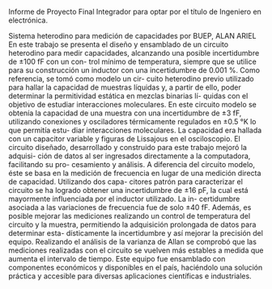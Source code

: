 Informe de Proyecto Final Integrador para optar por el título de Ingeniero en electrónica.

Sistema heterodino para medición de capacidades
por BUEP, ALAN ARIEL
En este trabajo se presenta el diseño y ensamblado de un circuito heterodino para
medir capacidades, alcanzando una posible incertidumbre de ±100 fF con un con-
trol mínimo de temperatura, siempre que se utilice para su construcción un inductor
con una incertidumbre de 0.001 %. Como referencia, se tomó como modelo un cir-
cuito heterodino previo utilizado para hallar la capacidad de muestras líquidas
y, a partir de ello, poder determinar la permitividad estática en mezclas binarias lí-
quidas con el objetivo de estudiar interacciones moleculares. En este circuito modelo
se obtenía la capacidad de una muestra con una incertidumbre de ±3 fF, utilizando
conexiones y osciladores térmicamente regulados en ±0.5 °K lo que permitía estu-
diar interacciones moleculares. La capacidad era hallada con un capacitor variable y
figuras de Lissajous en el osciloscopio.
El circuito diseñado, desarrollado y construido para este trabajo mejoró la adquisi-
ción de datos al ser ingresados directamente a la computadora, facilitando su pro-
cesamiento y análisis. A diferencia del circuito modelo, éste se basa en la medición
de frecuencia en lugar de una medición directa de capacidad. Utilizando dos capa-
citores patrón para caracterizar el circuito se ha logrado obtener una incertidumbre
de ±16 pF, la cual está mayormente influenciada por el inductor utilizado. La in-
certidumbre asociada a las variaciones de frecuencia fue de solo ±40 fF. Además, es
posible mejorar las mediciones realizando un control de temperatura del circuito y
la muestra, permitiendo la adquisición prolongada de datos para determinar esta-
dísticamente la incertidumbre y así mejorar la precisión del equipo. Realizando el
análisis de la varianza de Allan se comprobó que las mediciones realizadas con
el circuito se vuelven más estables a medida que aumenta el intervalo de tiempo.
Este equipo fue ensamblado con componentes económicos y disponibles en el país,
haciéndolo una solución práctica y accesible para diversas aplicaciones científicas e
industriales.
